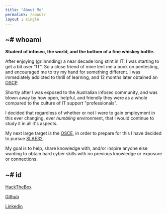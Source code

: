 ```yaml
---
title: "About Me"
permalink: /about/
layout : single
---
```

## ~# whoami
**Student of infosec, the world, and the bottom of a fine whiskey bottle.**

After enjoying (griinnnding) a near decade long stint in IT, I was starting to get a bit over "IT". So a close friend of mine lent me a book on pentesting, and encouraged me to try my hand for something different. 
I was immediately addicted to thrill of learning, and 12 months later obtained an [OSCP](https://www.offensive-security.com/pwk-oscp/).

Shortly after I was exposed to the Australian infosec community, and was blown away by how open, helpful, and friendly they were as a whole compared to the culture of IT support "professionals".

I decided that regardless of whether or not I were to gain employment in this ever changing, ever *humbling* environment, that I would continue to study it in all it's aspects.

My next large target is the [OSCE](https://www.offensive-security.com/ctp-osce/), in order to prepare for this I have decided to pursue [SLAE32](https://www.pentesteracademy.com/course?id=3).

My goal is to help, share knowledge with, and/or inspire anyone else wanting to obtain hard cyber skills with no previous knowledge or exposure or connections.

## ~# id
[HackTheBox](https://www.hackthebox.eu/profile/140922)

[Github](https://github.com/RawrRadioMouse/)

[Linkedin](https://www.linkedin.com/in/k-jagdmann-2658a771/)



